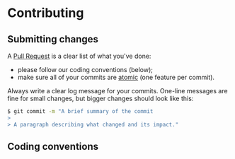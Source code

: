 # Contributing

## Submitting changes

A [Pull Request](http://help.github.com/pull-requests/) is a clear list of what
you've done:

- please follow our coding conventions (below);
- make sure all of your commits are
  [atomic](https://en.wikipedia.org/wiki/Atomic_commit) (one feature per
  commit).

Always write a clear log message for your commits. One-line messages are fine
for small changes, but bigger changes should look like this:

```bash
$ git commit -m "A brief summary of the commit
>
> A paragraph describing what changed and its impact."
```

## Coding conventions
